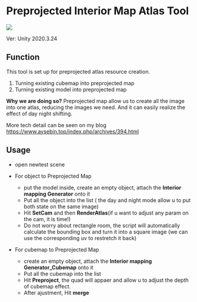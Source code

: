 # Preprojected Interior Map Atlas Tool

![](Image/4226689723.gif)

Ver: Unity 2020.3.24
## Function
This tool is set up for preprojected atlas resource creation. 
  1. Turning existing cubemap into preprojected map
  2. Turning existing model into preprojected map

**Why we are doing so?** 
Preprojected map allow us to create all the image into one atlas, reducing the images we need. And it can easily realize the effect of day night shifting.

More tech detail can be seen on my blog
https://www.aysebin.top/index.php/archives/394.html

## Usage
- open newtest scene
- For object to Preprojected Map 
  - put the model inside, create an empty object, attach the **Interior mapping Generator** onto it
  - Put all the object into the list ( the day and night mode allow u to put both state on the same image) 
  - Hit **SetCam** and then **RenderAtlas**(if u want to adjust any param on the cam, it is time!)
  - Do not worry about rectangle room, the script will automatically calculate the bounding box and turn it into a square image (we can use the corresponding uv to restretch it back)
  
- For cubemap to Preprojected Map
  - create an empty object, attach the **Interior mapping Generator_Cubemap** onto it
  - Put all the cubemap into the list
  - Hit **Preproject**, the quad will appaer and allow u to adjust the depth of cubemap effect.
  - After ajustment, Hit **merge**
